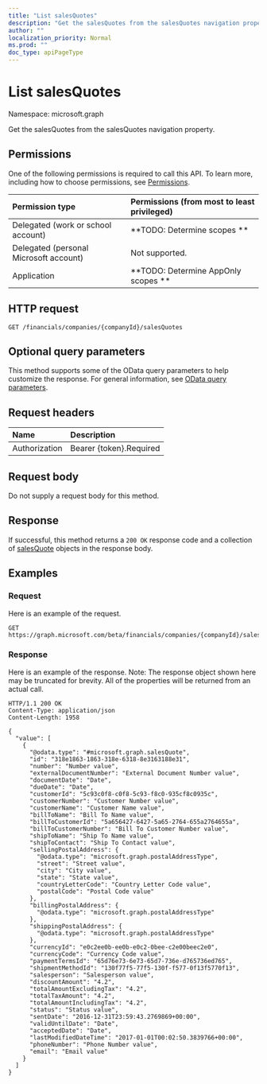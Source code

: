 ```yaml
---
title: "List salesQuotes"
description: "Get the salesQuotes from the salesQuotes navigation property."
author: ""
localization_priority: Normal
ms.prod: ""
doc_type: apiPageType
---
```


# List salesQuotes

Namespace: microsoft.graph

Get the salesQuotes from the salesQuotes navigation property.

## Permissions
One of the following permissions is required to call this API. To learn more, including how to choose permissions, see [Permissions](/concepts/permissions-reference.md).

|Permission type|Permissions (from most to least privileged)|
|:---|:---|
|Delegated (work or school account)|**TODO: Determine scopes **|
|Delegated (personal Microsoft account)|Not supported.|
|Application|**TODO: Determine AppOnly scopes **|

## HTTP request
<!-- {
  "blockType": "ignored"
}
-->
``` http
GET /financials/companies/{companyId}/salesQuotes
```

## Optional query parameters
This method supports some of the OData query parameters to help customize the response. For general information, see [OData query parameters](/graph/query-parameters).

## Request headers
|Name|Description|
|:---|:---|
|Authorization|Bearer {token}.Required|

## Request body
Do not supply a request body for this method.

## Response
If successful, this method returns a `200 OK` response code and a collection of [salesQuote](../resources/salesquote.md) objects in the response body.

## Examples

### Request
Here is an example of the request.
<!-- {
  "blockType": "request",
  "name": "get_salesquote"
}
-->
``` http
GET https://graph.microsoft.com/beta/financials/companies/{companyId}/salesQuotes
```

### Response
Here is an example of the response. Note: The response object shown here may be truncated for brevity. All of the properties will be returned from an actual call.
<!-- {
  "blockType": "response",
  "truncated": true,
  "@odata.type": "collection(microsoft.graph.salesquote)"
}
-->
``` http
HTTP/1.1 200 OK
Content-Type: application/json
Content-Length: 1958

{
  "value": [
    {
      "@odata.type": "#microsoft.graph.salesQuote",
      "id": "318e1863-1863-318e-6318-8e3163188e31",
      "number": "Number value",
      "externalDocumentNumber": "External Document Number value",
      "documentDate": "Date",
      "dueDate": "Date",
      "customerId": "5c93c0f8-c0f8-5c93-f8c0-935cf8c0935c",
      "customerNumber": "Customer Number value",
      "customerName": "Customer Name value",
      "billToName": "Bill To Name value",
      "billToCustomerId": "5a656427-6427-5a65-2764-655a2764655a",
      "billToCustomerNumber": "Bill To Customer Number value",
      "shipToName": "Ship To Name value",
      "shipToContact": "Ship To Contact value",
      "sellingPostalAddress": {
        "@odata.type": "microsoft.graph.postalAddressType",
        "street": "Street value",
        "city": "City value",
        "state": "State value",
        "countryLetterCode": "Country Letter Code value",
        "postalCode": "Postal Code value"
      },
      "billingPostalAddress": {
        "@odata.type": "microsoft.graph.postalAddressType"
      },
      "shippingPostalAddress": {
        "@odata.type": "microsoft.graph.postalAddressType"
      },
      "currencyId": "e0c2ee0b-ee0b-e0c2-0bee-c2e00beec2e0",
      "currencyCode": "Currency Code value",
      "paymentTermsId": "65d76e73-6e73-65d7-736e-d765736ed765",
      "shipmentMethodId": "130f77f5-77f5-130f-f577-0f13f5770f13",
      "salesperson": "Salesperson value",
      "discountAmount": "4.2",
      "totalAmountExcludingTax": "4.2",
      "totalTaxAmount": "4.2",
      "totalAmountIncludingTax": "4.2",
      "status": "Status value",
      "sentDate": "2016-12-31T23:59:43.2769869+00:00",
      "validUntilDate": "Date",
      "acceptedDate": "Date",
      "lastModifiedDateTime": "2017-01-01T00:02:50.3839766+00:00",
      "phoneNumber": "Phone Number value",
      "email": "Email value"
    }
  ]
}
```

